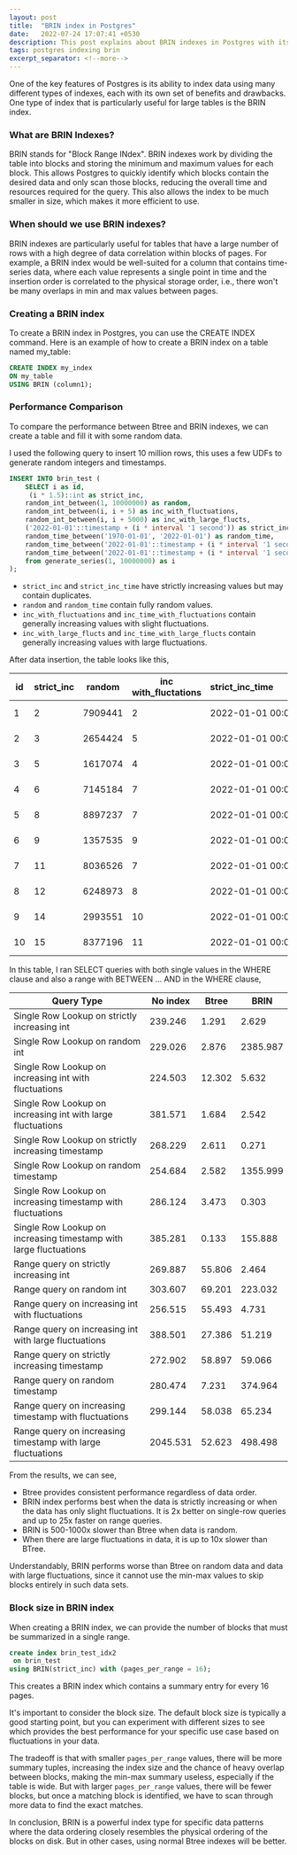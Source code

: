 ```yaml
---
layout: post
title:  "BRIN index in Postgres"
date:   2022-07-24 17:07:41 +0530
description: This post explains about BRIN indexes in Postgres with its pros and cons
tags: postgres indexing brin
excerpt_separator: <!--more-->
---
```


One of the key features of Postgres is its ability to index data using many different types of indexes, each with its own set of benefits and drawbacks. One type of index that is particularly useful for large tables is the BRIN index. 
<!--more-->
### What are BRIN Indexes?
BRIN stands for "Block Range INdex". BRIN indexes work by dividing the table into blocks and storing the minimum and maximum values for each block. This allows Postgres to quickly identify which blocks contain the desired data and only scan those blocks, reducing the overall time and resources required for the query. This also allows the index to be much smaller in size, which makes it more efficient to use.

### When should we use BRIN indexes?
BRIN indexes are particularly useful for tables that have a large number of rows with a high degree of data correlation within blocks of pages. For example, a BRIN index would be well-suited for a column that contains time-series data, where each value represents a single point in time and the insertion order is correlated to the physical storage order, i.e., there won't be many overlaps in min and max values between pages.


### Creating a BRIN index
To create a BRIN index in Postgres, you can use the CREATE INDEX command. Here is an example of how to create a BRIN index on a table named my_table:

```sql
CREATE INDEX my_index
ON my_table
USING BRIN (column1);
```

### Performance Comparison
To compare the performance between Btree and BRIN indexes, we can create a table and fill it with some random data.

I used the following query to insert 10 million rows, this uses a few UDFs to generate random integers and timestamps.

```sql
INSERT INTO brin_test (
    SELECT i as id,
     (i * 1.5)::int as strict_inc,
    random_int_between(1, 10000000) as random,
    random_int_between(i, i + 5) as inc_with_fluctuations,
    random_int_between(i, i + 5000) as inc_with_large_flucts,
    ('2022-01-01'::timestamp + (i * interval '1 second')) as strict_inc_time,
    random_time_between('1970-01-01', '2022-01-01') as random_time,
    random_time_between('2022-01-01'::timestamp + (i * interval '1 second'), '2022-01-01'::timestamp + (i * interval '1 second' + interval '10 second')) inc_time_with_fluctuations,
    random_time_between('2022-01-01'::timestamp + (i * interval '1 second'), '2022-01-01'::timestamp + (i * interval '1 second' + interval '1 month')) inc_time_with_large_flucts,
    from generate_series(1, 10000000) as i
);
```
- `strict_inc` and `strict_inc_time` have strictly increasing values but may contain duplicates.
- `random` and `random_time` contain fully random values.
- `inc_with_fluctuations` and `inc_time_with_fluctuations` contain generally increasing values with slight fluctuations.
- `inc_with_large_flucts` and `inc_time_with_large_flucts` contain generally increasing values with large fluctuations.

After data insertion, the table looks like this,

| id | strict_inc | random  | inc with_fluctations |   strict_inc_time&nbsp;&nbsp;&nbsp;&nbsp;&nbsp;&nbsp;&nbsp;&nbsp;&nbsp;&nbsp;&nbsp;&nbsp;&nbsp;&nbsp;&nbsp;&nbsp;&nbsp;&nbsp;&nbsp;&nbsp;&nbsp;   |        random_time&nbsp;&nbsp;&nbsp;&nbsp;&nbsp;&nbsp;&nbsp;&nbsp;&nbsp;&nbsp;&nbsp;&nbsp;&nbsp;&nbsp;&nbsp;&nbsp;&nbsp;&nbsp;&nbsp;&nbsp;&nbsp;         | inc_time_with_fluctuations | inc with_large_flucts | inc_time_with_large_flucts |
|----|------------|---------|---------|------------------------------------|----------------------------|----------------------------|-----------------------|----------------------------|
|  1 | 2 | 7909441 |   2 | 2022-01-01 00:00:01 | 2017-04-24 21:08:09.98 | 2022-01-01 00:00:10.77 |3741 | 2022-01-19 23:31:36.72 |
|  2 | 3 | 2654424 |   5 | 2022-01-01 00:00:02 | 2014-10-27 20:32:44.45 | 2022-01-01 00:00:08.86 |4568 | 2022-01-18 08:14:47.08 |
|  3 | 5 | 1617074 |   4 | 2022-01-01 00:00:03 | 2001-09-28 23:49:05.66 | 2022-01-01 00:00:12.68 |4847 | 2022-01-22 08:10:27.84 |
|  4 | 6 | 7145184 |   7 | 2022-01-01 00:00:04 | 1973-08-10 17:16:05.11  | 2022-01-01 00:00:11.9 |3630 | 2022-01-06 07:04:08.76 |
|  5 | 8 | 8897237 |   7 | 2022-01-01 00:00:05 | 2012-12-26 03:56:10.39 | 2022-01-01 00:00:09.65 |4341 | 2022-01-22 13:38:50.03 |
|  6 | 9 | 1357535 |   9 | 2022-01-01 00:00:06 | 2004-09-10 10:14:19.94 | 2022-01-01 00:00:13.54 |3571 | 2022-01-01 16:28:10.77 |
|  7 |11 | 8036526 |   7 | 2022-01-01 00:00:07 | 1976-04-18 13:52:20.69 | 2022-01-01 00:00:11.67 |2159 | 2022-01-30 05:03:33.79 |
|  8 |12 | 6248973 |   8 | 2022-01-01 00:00:08 | 1988-03-27 00:46:22.00 | 2022-01-01 00:00:12.15 |1202 | 2022-01-24 00:41:01.77 |
|  9 |14 | 2993551 |  10 | 2022-01-01 00:00:09 | 1990-06-07 14:07:25.84 | 2022-01-01 00:00:14.64 |1120 | 2022-01-12 00:54:51.17 |
| 10 |15 | 8377196 |  11 | 2022-01-01 00:00:10 | 1983-01-19 04:26:23.50 | 2022-01-01 00:00:19.99 | 323 | 2022-01-09 20:10:27.66 |

In this table, I ran SELECT queries with both single values in the WHERE clause and also a range with BETWEEN ... AND in the WHERE clause,

|  Query Type  |  No index |  Btree | BRIN  |
|-------------------------------------------|---|---|---|
| Single Row Lookup on strictly increasing int  | 239.246  | 1.291  | 2.629  |
| Single Row Lookup on random int | 229.026  | 2.876  | 2385.987  |
| Single Row Lookup on increasing int with fluctuations | 224.503  |  12.302 | 5.632  |
| Single Row Lookup on increasing int with large fluctuations | 381.571 | 1.684 | 2.542 |
| Single Row Lookup on strictly increasing timestamp  | 268.229  |  2.611 | 0.271  |
| Single Row Lookup on random timestamp | 254.684  | 2.582  |  1355.999 |
| Single Row Lookup on increasing timestamp with fluctuations | 286.124  | 3.473  |  0.303 |
| Single Row Lookup on increasing timestamp with large fluctuations | 385.281 | 0.133 | 155.888 |
| Range query on strictly increasing int  | 269.887  | 55.806 |  2.464 |
| Range query on random int  | 303.607  | 69.201 | 223.032  |
| Range query on increasing int with fluctuations  | 256.515  | 55.493  |  4.731 |
| Range query on increasing int with large fluctuations | 388.501 | 27.386 | 51.219 |
| Range query on strictly increasing timestamp  | 272.902  | 58.897  |  59.066 |
| Range query on random timestamp  | 280.474  |  7.231 | 374.964  |
| Range query on increasing timestamp with fluctuations  | 299.144  | 58.038  | 65.234  |
| Range query on increasing timestamp with large fluctuations | 2045.531 | 52.623 | 498.498 |


From the results, we can see,
- Btree provides consistent performance regardless of data order.
- BRIN index performs best when the data is strictly increasing or when the data has only slight fluctuations. It is 2x better on single-row queries and up to 25x faster on range queries.
- BRIN is 500-1000x slower than Btree when data is random.
- When there are large fluctuations in data, it is up to 10x slower than BTree.


Understandably, BRIN performs worse than Btree on random data and data with large fluctuations, since it cannot use the min-max values to skip blocks entirely in such data sets.

### Block size in BRIN index
When creating a BRIN index, we can provide the number of blocks that must be summarized in a single range.
```sql
create index brin_test_idx2
 on brin_test
using BRIN(strict_inc) with (pages_per_range = 16);
```
This creates a BRIN index which contains a summary entry for every 16 pages.

It's important to consider the block size. The default block size is typically a good starting point, but you can experiment with different sizes to see which provides the best performance for your specific use case based on fluctuations in your data.

The tradeoff is that with smaller `pages_per_range` values, there will be more summary tuples, increasing the index size and the chance of heavy overlap between blocks, making the min-max summary useless, especially if the table is wide. But with larger `pages_per_range` values, there will be fewer blocks, but once a matching block is identified, we have to scan through more data to find the exact matches.

In conclusion, BRIN is a powerful index type for specific data patterns where the data ordering closely resembles the physical ordering of the blocks on disk. But in other cases, using normal Btree indexes will be better.
